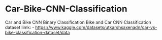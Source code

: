 # Car-Bike-CNN-Classification
Car and Bike CNN  Binary Classification 
Bike and Car CNN Classification 
dataset limk: - https://www.kaggle.com/datasets/utkarshsaxenadn/car-vs-bike-classification-dataset/data

